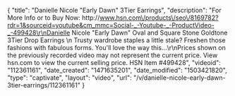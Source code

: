 {
    "title": "Danielle Nicole \"Early Dawn\" 3Tier Earrings",
    "description": "For More Info or to Buy Now: http:\/\/www.hsn.com\/products\/seo\/8169782?rdr=1&sourceid=youtube&cm_mmc=Social-_-Youtube-_-ProductVideo-_-499428\r\nDanielle Nicole \"Early Dawn\" Oval and Square Stone Goldtone 3Tier Drop Earrings \n Trusty wardrobe staples a little stale? Freshen those fashions with fabulous forms. You'll love the way this...\r\nPrices shown on the previously recorded video may not represent the current price.  View hsn.com to view the current selling price. HSN Item #499428",
    "videoid": "112361161",
    "date_created": "1471635201",
    "date_modified": "1503421820",
    "type": "captivate",
    "layout": "video",
    "url": "\/v\/danielle-nicole-early-dawn-3tier-earrings\/112361161"
}